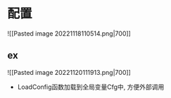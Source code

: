 # 配置

![[Pasted image 20221118110514.png|700]]

## ex

![[Pasted image 20221120111913.png|700]]
- LoadConfig函数加载到全局变量Cfg中, 方便外部调用